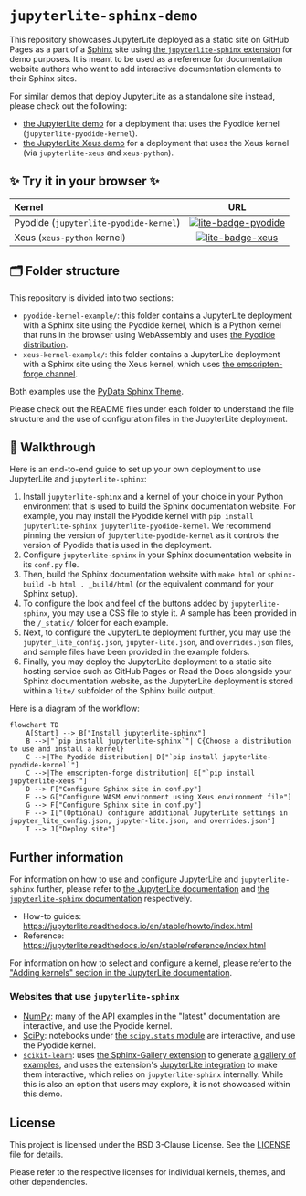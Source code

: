# `jupyterlite-sphinx-demo`

This repository showcases JupyterLite deployed as a static site on GitHub Pages as a part of a [Sphinx](https://www.sphinx-doc.org/) site using [the `jupyterlite-sphinx` extension](https://jupyterlite-sphinx.rtfd.io) for demo purposes. It is meant to be used as a reference for documentation website authors who want to add interactive documentation elements to their Sphinx sites.

For similar demos that deploy JupyterLite as a standalone site instead, please check out the following:

- [the JupyterLite demo](https://github.com/jupyterlite/demo) for a deployment that uses the Pyodide kernel (`jupyterlite-pyodide-kernel`).
- [the JupyterLite Xeus demo](https://github.com/jupyterlite/xeus-lite-demo/) for a deployment that uses the Xeus kernel (via `jupyterlite-xeus` and `xeus-python`).

## ✨ Try it in your browser ✨

[pyodide-badge]: https://jupyterlite.rtfd.io/en/latest/_static/badge.svg
[pyodide-url]: https://jupyterlite.github.io/sphinx-demo/pyodide/
[xeus-badge]: https://jupyterlite.rtfd.io/en/latest/_static/badge.svg
[xeus-url]: https://jupyterlite.github.io/sphinx-demo/xeus/

| Kernel                                 |                         URL                         |
| :------------------------------------- | :-------------------------------------------------: |
| Pyodide (`jupyterlite-pyodide-kernel`) | [![lite-badge-pyodide][pyodide-badge]][pyodide-url] |
| Xeus (`xeus-python` kernel)            |     [![lite-badge-xeus][xeus-badge]][xeus-url]      |

## 🗂️ Folder structure

This repository is divided into two sections:

- `pyodide-kernel-example/`: this folder contains a JupyterLite deployment with a Sphinx site using the Pyodide kernel, which is a Python kernel that runs in the browser using WebAssembly and uses [the Pyodide distribution](https://pyodide.org/en/stable/).
- `xeus-kernel-example/`: this folder contains a JupyterLite deployment with a Sphinx site using the Xeus kernel, which uses [the emscripten-forge channel](https://emscripten-forge.org/).

Both examples use the [PyData Sphinx Theme](https://pydata-sphinx-theme.readthedocs.io/en/stable/).

Please check out the README files under each folder to understand the file structure and the use of configuration files in the JupyterLite deployment.

## 📖 Walkthrough

Here is an end-to-end guide to set up your own deployment to use JupyterLite and `jupyterlite-sphinx`:

1. Install `jupyterlite-sphinx` and a kernel of your choice in your Python environment that is used to build the Sphinx documentation website. For example, you may install the Pyodide kernel with `pip install jupyterlite-sphinx jupyterlite-pyodide-kernel`. We recommend pinning the version of `jupyterlite-pyodide-kernel` as it controls the version of Pyodide that is used in the deployment.
2. Configure `jupyterlite-sphinx` in your Sphinx documentation website in its `conf.py` file.
3. Then, build the Sphinx documentation website with `make html` or `sphinx-build -b html . _build/html` (or the equivalent command for your Sphinx setup).
4. To configure the look and feel of the buttons added by `jupyterlite-sphinx`, you may use a CSS file to style it. A sample has been provided in the `/_static/` folder for each example.
5. Next, to configure the JupyterLite deployment further, you may use the `jupyter_lite_config.json`, `jupyter-lite.json`, and `overrides.json` files, and sample files have been provided in the example folders.
6. Finally, you may deploy the JupyterLite deployment to a static site hosting service such as GitHub Pages or Read the Docs alongside your Sphinx documentation website, as the JupyterLite deployment is stored within a `lite/` subfolder of the Sphinx build output.

Here is a diagram of the workflow:

```mermaid
flowchart TD
    A[Start] --> B["Install jupyterlite-sphinx"]
    B -->|"`pip install jupyterlite-sphinx`"| C{Choose a distribution to use and install a kernel}
    C -->|The Pyodide distribution| D["`pip install jupyterlite-pyodide-kernel`"]
    C -->|The emscripten-forge distribution| E["`pip install jupyterlite-xeus`"]
    D --> F["Configure Sphinx site in conf.py"]
    E --> G["Configure WASM environment using Xeus environment file"]
    G --> F["Configure Sphinx site in conf.py"]
    F --> I["(Optional) configure additional JupyterLite settings in jupyter_lite_config.json, jupyter-lite.json, and overrides.json"]
    I --> J["Deploy site"]
```

## Further information

For information on how to use and configure JupyterLite and `jupyterlite-sphinx` further, please refer to [the JupyterLite documentation](https://jupyterlite.readthedocs.io/) and [the `jupyterlite-sphinx` documentation](https://jupyterlite-sphinx.rtfd.io/) respectively.

- How-to guides: https://jupyterlite.readthedocs.io/en/stable/howto/index.html
- Reference: https://jupyterlite.readthedocs.io/en/stable/reference/index.html

For information on how to select and configure a kernel, please refer to the ["Adding kernels" section in the JupyterLite documentation](https://jupyterlite.readthedocs.io/en/stable/howto/configure/kernels.html#choosing-a-kernel).

### Websites that use `jupyterlite-sphinx`

- [NumPy](https://numpy.org/devdocs/): many of the API examples in the "latest" documentation are interactive, and use the Pyodide kernel.
- [SciPy](https://docs.scipy.org/doc/scipy/): notebooks under [the `scipy.stats` module](https://scipy.github.io/devdocs/tutorial/stats.html) are interactive, and use the Pyodide kernel.
- [`scikit-learn`](https://scikit-learn.org/stable/): uses [the Sphinx-Gallery extension](https://sphinx-gallery.github.io/stable/) to generate [a gallery of examples](scikit-learn.org/stable/auto_examples/), and uses the extension's [JupyterLite integration](https://sphinx-gallery.github.io/stable/configuration.html#jupyterlite) to make them interactive, which relies on `jupyterlite-sphinx` internally. While this is also an option that users may explore, it is not showcased within this demo.

## License

This project is licensed under the BSD 3-Clause License. See the [LICENSE](LICENSE) file for details.

Please refer to the respective licenses for individual kernels, themes, and other dependencies.
